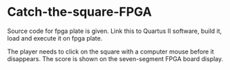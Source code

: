 # Catch-the-square-FPGA

Source code for fpga plate is given. Link this to Quartus II software, build it, load and execute it on fpga plate.

The player needs to click on the square with a computer mouse before it disappears. The score is shown on the seven-segment FPGA board display.
